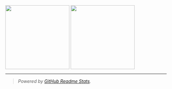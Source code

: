 <img height=200 align="center" src="https://github-readme-stats.vercel.app/api?username=Christ0u&show_icons=true&theme=transparent&custom_title=My%20GitHub%20Stats&border_radius=10&include_all_commits=true"/>
<img height=200 align="center" src="https://github-readme-stats.vercel.app/api/top-langs/?username=Christ0u&langs_count=10&theme=transparent&border_radius=10&layout=compact"/>

---

> *Powered by [GitHub Readme Stats](https://github.com/anuraghazra/github-readme-stats).*